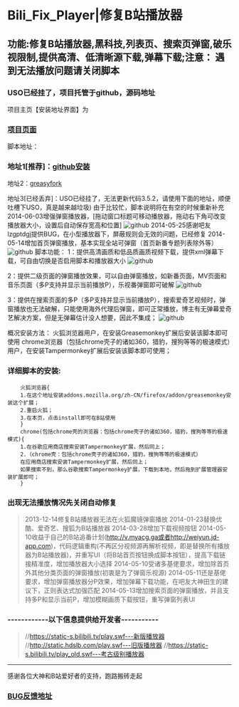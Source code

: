 Bili_Fix_Player|修复B站播放器
===============
功能:修复B站播放器,黑科技,列表页、搜索页弹窗,破乐视限制,提供高清、低清晰源下载,弹幕下载;注意： 遇到无法播放问题请关闭脚本 
-----------------------------------
### USO已经挂了，项目托管于github，源码地址

项目主页【安装地址界面】为
### [项目页面](https://nightlyfantasy.github.io/Bili_Fix_Player/)

脚本地址：
### 地址1[推荐]：[github安装](https://nightlyfantasy.github.io/Bili_Fix_Player/bili_fix_player.user.js)
地址2：[greasyfork](https://greasyfork.org/scripts/740-bili-fix-player)

地址3[已经丢弃]：USO已经挂了，无法更新代码3.5.2，请使用下面的地址，顺便吐槽下USO，真是越来越垃圾)
由于比较忙，脚本说明将在有空的时候重新补充
2014-06-03增强弹窗播放器，[拖动窗口标题可移动播放器，拖动右下角可改变播放器大小，设置后自动保存宽高和位置]
![github](https://nightlyfantasy.github.io/Bili_Fix_Player/bili_fix_player_window.gif "github")
2014-05-25感谢吧友lzgptdgj提供BUG，在小型播放器下，屏蔽规则会无效的问题，已经修复
2014-05-14增加首页弹窗播放，基本实现全站可弹窗（首页新番专题列表除外等）
![github](http://bilili.ml/wp-content/uploads/2014/05/20140514093143.png "github")
脚本功能：
1：提供高清画质和低品质画质视频下载，提供xml弹幕下载，可自由切换是否启用脚本和播放器大小
![github](http://bilili.ml/wp-content/uploads/2014/05/QQ%E6%88%AA%E5%9B%BE20140513194058.png "github")

2：提供二级页面的弹窗播放效果，可以自由弹窗播放，如新番页面，MV页面和音乐页面（多P支持并显示当前播放P），乐视番弹窗即可破解
![github](http://bilili.ml/wp-content/uploads/2014/05/QQ%E6%88%AA%E5%9B%BE20140513194604.png "github")

3：提供在搜索页面的多P（多P支持并显示当前播放P），搜索爱奇艺视频时，弹窗播放也无法破解，只能使用海外代理后弹窗，即可正常播放，博主有无弹幕爱奇艺解决方案，但是无弹幕估计没人想要，因此不集成；
![github](http://bilili.ml/wp-content/uploads/2014/05/QQ%E6%88%AA%E5%9B%BE20140513194523.png "github")

概况安装方法：
火狐浏览器用户，在安装Greasemonkey扩展后安装该脚本即可使用
chrome浏览器（包括chrome壳子的诸如360，猎豹，搜狗等等的极速模式）用户，在安装Tampermonkey扩展后安装该脚本即可使用；

### 详细脚本的安装:
		火狐浏览器{
		1.在这个地址安装addons.mozilla.org/zh-CN/firefox/addon/greasemonkey安装这个扩展；
		2.重启火狐；
		3.在本页，点击install即可在B站使用
		}
		chrome(包括chrome壳的浏览器：包括chrome壳子的诸如360，猎豹，搜狗等等的极速模式){
		1.在谷歌应用商店搜索安装Tampermonkey扩展，然后同上；
		2.（chrome壳：包括chrome壳子的诸如360，猎豹，搜狗等等的极速模式）
		在应用商店搜索安装Tampermonkey扩展，然后同上；
		如果搜索不到，那么谷歌搜索Tampermonkey扩展，下载到本地，然后拖到扩展管理器安装扩展即可；
		}

### 出现无法播放情况先关闭自动修复
> 2013-12-14修复B站播放器无法在火狐魔镜弹窗播放
> 2014-01-23替换优酷、爱奇艺、搜狐为B站播放器
> 2014-03-28增加下载视频按钮
> 2014-05-10收益于自己的B站追番计划(http://v.myacg.ga或者http://weiyun.jd-app.com)，代码逻辑重构(不再区分视频源再解析视频，即是替换所有播放器为B站播放器)，并重写UI（将B站首页按钮换成脚本按钮），提高下载链接精准度，增加播放器大小选择
> 2014-05-10受诸多基佬要求，增加除首页外其他分类页面的弹窗播放(初衷是为了弹窗乐视源)
> 2014-05-11还是基佬要求，增加弹窗播放器分P效果，增加弹幕下载功能，在吧友大神田生的建议下，正则表达式加强匹配
> 2014-05-13增加搜索页面的弹窗播放，并且支持多P和显示当前P，增加模糊画质下载按钮，重写弹窗列表UI
### ------------以下信息提供给开发者-----------
> //https://static-s.bilibili.tv/play.swf---新版播放器
> //http://static.hdslb.com/play.swf---旧版播放器
> //https://static-s.bilibili.tv/play_old.swf---考古级别播放器
-------------------------------------------

感谢各位大神和B站爱好者的支持，跑路搬砖走起

### [BUG反馈地址](http://bilili.ml/361.html)
